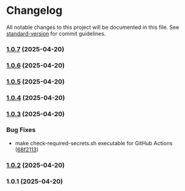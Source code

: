 # Changelog

All notable changes to this project will be documented in this file. See [standard-version](https://github.com/conventional-changelog/standard-version) for commit guidelines.

### [1.0.7](https://github.com/delaneyb/e2fsgui/compare/v1.0.6...v1.0.7) (2025-04-20)

### [1.0.6](https://github.com/delaneyb/e2fsgui/compare/v1.0.5...v1.0.6) (2025-04-20)

### [1.0.5](https://github.com/delaneyb/e2fsgui/compare/v1.0.4...v1.0.5) (2025-04-20)

### [1.0.4](https://github.com/delaneyb/e2fsgui/compare/v1.0.3...v1.0.4) (2025-04-20)

### [1.0.3](https://github.com/delaneyb/e2fsgui/compare/v1.0.2...v1.0.3) (2025-04-20)


### Bug Fixes

* make check-required-secrets.sh executable for GitHub Actions ([68f2113](https://github.com/delaneyb/e2fsgui/commit/68f2113c48ce5867732ad561d00ef3baa73ece78))

### [1.0.2](https://github.com/delaneyb/e2fsgui/compare/v1.0.1...v1.0.2) (2025-04-20)

### 1.0.1 (2025-04-20)
